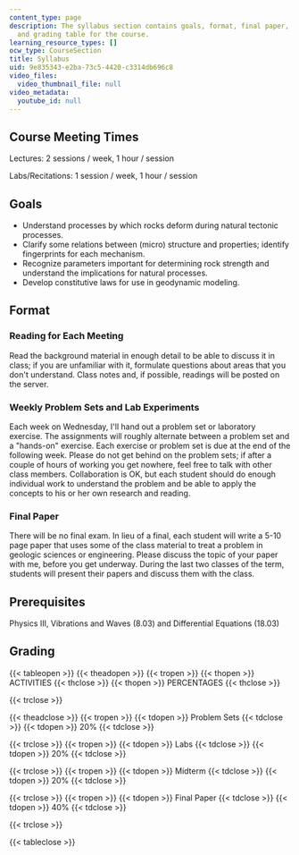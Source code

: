 ```yaml
---
content_type: page
description: The syllabus section contains goals, format, final paper, prerequisites
  and grading table for the course.
learning_resource_types: []
ocw_type: CourseSection
title: Syllabus
uid: 9e835343-e2ba-73c5-4420-c3314db696c8
video_files:
  video_thumbnail_file: null
video_metadata:
  youtube_id: null
---
```


Course Meeting Times
--------------------

Lectures: 2 sessions / week, 1 hour / session

Labs/Recitations: 1 session / week, 1 hour / session

Goals
-----

*   Understand processes by which rocks deform during natural tectonic processes.
*   Clarify some relations between (micro) structure and properties; identify fingerprints for each mechanism.
*   Recognize parameters important for determining rock strength and understand the implications for natural processes.
*   Develop constitutive laws for use in geodynamic modeling.

Format
------

### Reading for Each Meeting

Read the background material in enough detail to be able to discuss it in class; if you are unfamiliar with it, formulate questions about areas that you don't understand. Class notes and, if possible, readings will be posted on the server.

### Weekly Problem Sets and Lab Experiments

Each week on Wednesday, I'll hand out a problem set or laboratory exercise. The assignments will roughly alternate between a problem set and a "hands-on" exercise. Each exercise or problem set is due at the end of the following week. Please do not get behind on the problem sets; if after a couple of hours of working you get nowhere, feel free to talk with other class members. Collaboration is OK, but each student should do enough individual work to understand the problem and be able to apply the concepts to his or her own research and reading.

### Final Paper

There will be no final exam. In lieu of a final, each student will write a 5-10 page paper that uses some of the class material to treat a problem in geologic sciences or engineering. Please discuss the topic of your paper with me, before you get underway. During the last two classes of the term, students will present their papers and discuss them with the class.

Prerequisites
-------------

Physics III, Vibrations and Waves (8.03) and Differential Equations (18.03)

Grading
-------

{{< tableopen >}}
{{< theadopen >}}
{{< tropen >}}
{{< thopen >}}
ACTIVITIES
{{< thclose >}}
{{< thopen >}}
PERCENTAGES
{{< thclose >}}

{{< trclose >}}

{{< theadclose >}}
{{< tropen >}}
{{< tdopen >}}
Problem Sets
{{< tdclose >}}
{{< tdopen >}}
20%
{{< tdclose >}}

{{< trclose >}}
{{< tropen >}}
{{< tdopen >}}
Labs
{{< tdclose >}}
{{< tdopen >}}
20%
{{< tdclose >}}

{{< trclose >}}
{{< tropen >}}
{{< tdopen >}}
Midterm
{{< tdclose >}}
{{< tdopen >}}
20%
{{< tdclose >}}

{{< trclose >}}
{{< tropen >}}
{{< tdopen >}}
Final Paper
{{< tdclose >}}
{{< tdopen >}}
40%
{{< tdclose >}}

{{< trclose >}}

{{< tableclose >}}